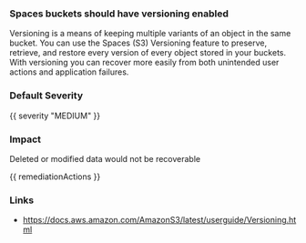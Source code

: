 
### Spaces buckets should have versioning enabled

Versioning is a means of keeping multiple variants of an object in the same bucket. You can use the Spaces (S3) Versioning feature to preserve, retrieve, and restore every version of every object stored in your buckets. With versioning you can recover more easily from both unintended user actions and application failures.

### Default Severity
{{ severity "MEDIUM" }}

### Impact
Deleted or modified data would not be recoverable

<!-- DO NOT CHANGE -->
{{ remediationActions }}

### Links
- https://docs.aws.amazon.com/AmazonS3/latest/userguide/Versioning.html
        